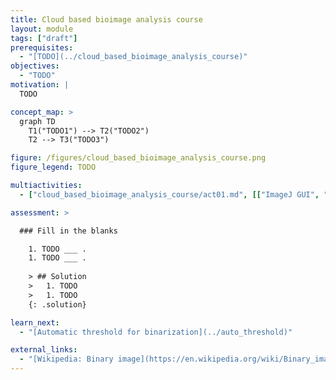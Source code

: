 ```yaml
---
title: Cloud based bioimage analysis course
layout: module
tags: ["draft"]
prerequisites:
  - "[TODO](../cloud_based_bioimage_analysis_course)"
objectives:
  - "TODO"
motivation: |
  TODO

concept_map: >
  graph TD
    T1("TODO1") --> T2("TODO2")
    T2 --> T3("TODO3")

figure: /figures/cloud_based_bioimage_analysis_course.png
figure_legend: TODO

multiactivities:
  - ["cloud_based_bioimage_analysis_course/act01.md", [["ImageJ GUI", "cloud_based_bioimage_analysis_course/act01_imagejgui.md"], ["skimage napari", "cloud_based_bioimage_analysis_course/act01_skimage_napari.py"]]]

assessment: >

  ### Fill in the blanks

    1. TODO ___ .
    1. TODO ___ .
    
    > ## Solution
    >   1. TODO
    >   1. TODO
    {: .solution}

learn_next:
  - "[Automatic threshold for binarization](../auto_threshold)"

external_links:
  - "[Wikipedia: Binary image](https://en.wikipedia.org/wiki/Binary_image)"
---
```


